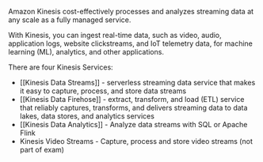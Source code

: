 Amazon Kinesis cost-effectively processes and analyzes streaming data at any scale as a fully managed service. 

With Kinesis, you can ingest real-time data, such as video, audio, application logs, website clickstreams, and IoT telemetry data, for machine learning (ML), analytics, and other applications.

There are four Kinesis Services:
- [[Kinesis Data Streams]] - serverless streaming data service that makes it easy to capture, process, and store data streams
- [[Kinesis Data Firehose]] - extract, transform, and load (ETL) service that reliably captures, transforms, and delivers streaming data to data lakes, data stores, and analytics services
- [[Kinesis Data Analytics]] - Analyze data streams with SQL or Apache Flink
- Kinesis Video Streams - Capture, process and store video streams (not part of exam)